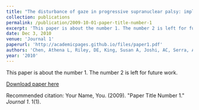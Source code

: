 ```yaml
---
title: "The disturbance of gaze in progressive supranuclear palsy: implications for pathogenesis."
collection: publications
permalink: /publication/2009-10-01-paper-title-number-1
excerpt: 'This paper is about the number 1. The number 2 is left for future work.'
date: Dec 3, 2010
venue: 'Journal 1'
paperurl: 'http://academicpages.github.io/files/paper1.pdf'
authors: 'Chen, Athena L, Riley, DE, King, Susan A, Joshi, AC, Serra, Alessandro, Liao, K, Cohen, ML, Otero-Millan, Jorge, Martinez-Conde, Susana, Strupp, Michael, Leigh, R John'
year: '2010'
---
```

This paper is about the number 1. The number 2 is left for future work.

[Download paper here](http://academicpages.github.io/files/paper1.pdf)

Recommended citation: Your Name, You. (2009). "Paper Title Number 1." <i>Journal 1</i>. 1(1).
